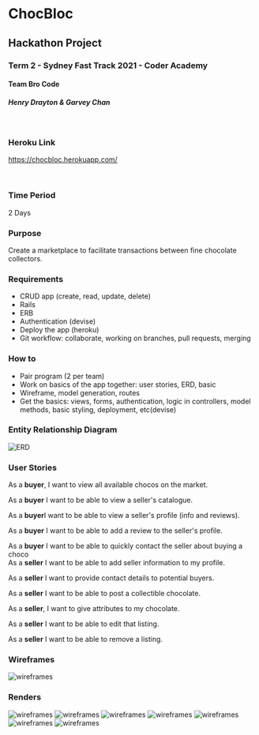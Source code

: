 # ChocBloc

## Hackathon Project 

### Term 2 - Sydney Fast Track 2021 - Coder Academy

#### Team Bro Code

##### Henry Drayton & Garvey Chan

<br>

### Heroku Link
https://chocbloc.herokuapp.com/

<br>

### Time Period
2 Days

### Purpose 
Create a marketplace to facilitate transactions between fine chocolate collectors.

### Requirements 

<ul>
    <li> CRUD app (create, read, update, delete)</li>
     <li> Rails</li>
      <li> ERB</li>
       <li> Authentication (devise)</li>
        <li> Deploy the app (heroku)</li>
         <li> Git workflow: collaborate, working on branches, pull requests, merging</li>
</ul>

### How to
<ul>
    <li> Pair program (2 per team)</li>
     <li> Work on basics of the app together: user stories, ERD, basic</li>
      <li> Wireframe, model generation, routes</li>
       <li> Get the basics: views, forms, authentication, logic in controllers, model
methods, basic styling, deployment, etc(devise)</li>
       
</ul>


### Entity Relationship Diagram 


![ERD](./docs/readme_assets/ERD.png "ERD")

### User Stories

As a <strong>buyer</strong>, I want to view all available chocos on the market.

As a <strong>buyer</strong> I want to be able to view a seller's catalogue. 

As a <strong>buyer</strong>I want to be able to view a seller's profile (info and reviews).

As a <strong>buyer</strong> I want to be able to add a review to the seller's profile.

As a <strong>buyer</strong> I want to be able to quickly contact the seller about buying a choco
<br>
As a <strong>seller</strong> I want to be able to add seller information to my profile.

As a <strong>seller</strong> I want to provide contact details to potential buyers.

As a <strong>seller</strong> I want to be able to post a collectible chocolate.

As a <strong>seller</strong>, I want to give attributes to my chocolate.

As a <strong>seller</strong> I want to be able to edit that listing.

As a <strong>seller</strong> I want to be able to remove a listing. 

### Wireframes

![wireframes](./docs/readme_assets/wireframes.png "wireframes")

### Renders

![wireframes](./docs/readme_assets/group_1.png "wireframes")
![wireframes](./docs/readme_assets/group_2.png "wireframes")
![wireframes](./docs/readme_assets/group_3.png "wireframes")
![wireframes](./docs/readme_assets/group_4.png "wireframes")
![wireframes](./docs/readme_assets/group_5.png "wireframes")
![wireframes](./docs/readme_assets/group_7.png "wireframes")
![wireframes](./docs/readme_assets/group_6.png "wireframes")



